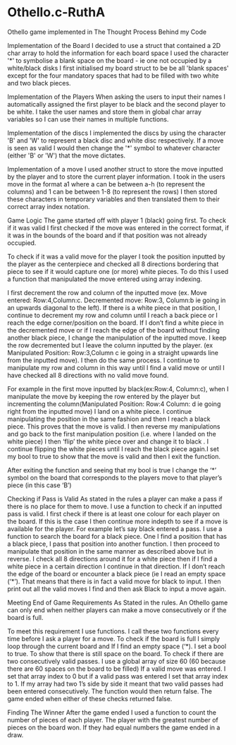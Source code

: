 # Othello.c-RuthA
Othello game implemented in
The Thought Process Behind my Code

Implementation of the Board
I decided to use a struct that contained a 2D char array to hold the information for each board space
I used the character '*' to symbolise a blank space on the board - ie one not occupied by a white/black disks
I first initialised my board struct to be be all 'blank spaces' except for the four mandatory spaces that had to be
filled with two white and two black pieces.

Implementation of the Players
When asking the users to input their names I automatically assigned the first player to be black and the second player
to be white. I take the user names and store them in global char array variables so I can use their names in multiple
functions.

Implementation of the discs
I implemented the discs by using the character 'B' and 'W' to represent a black disc and white disc respectively.
If a move is seen as valid I would then change the '*' symbol to whatever character (either 'B' or 'W') that the move
dictates.

Implementation of a move
I used another struct to store the move inputted by the player and to store the current player information.
I took in the users move in the format a1 where a can be between a-h (to represent the columns) and 1 can be between 1-8
(to represent the rows)
I then stored these characters in temporary variables and then translated them to their correct array index notation.


Game Logic
The game started off with player 1 (black) going first.
To check if it was valid I first checked if the move was entered in the correct format, if it was in the bounds of the
board and if that position was not already occupied.

To check if it was a valid move for the player I took the position inputted by the player as the centerpiece and checked
all 8 directions bordering that piece to see if it would capture one (or more) white pieces.
To do this I used a function that manipulated the move entered using array indexing.

I first decrement the row and column of the inputted move (ex. Move entered: Row:4,Column:c. Decremented move: Row:3,
Column:b ie going in an upwards diagonal to the left).
If there is a white piece in that position, I continue to decrement my row and column until I reach a back piece or  I
reach the edge corner/position on the board. If I don’t find a white piece  in the decremented move or if  I reach the
edge of the board without finding another black piece, I change the manipulation of the inputted move.
I keep the row decremented but I leave the column inputted by the player. (ex Manipulated Position: Row:3,Column c ie
going in a straight upwards line from the inputted move).
I then do the same process. I continue to manipulate my row and column in this way until I find a valid move or until I
have checked all 8 directions with no valid move found.

For example in the first move inputted by black(ex:Row:4, Column:c), when I manipulate the move by keeping the row
entered by the player but incrementing the column(Manipulated Position: Row:4 Column: d ie going right from the inputted
move) I land on a white piece. I continue manipulating the position in the same fashion and then I reach a black piece.
This proves that the move is valid. I then reverse my manipulations and go back to the first manipulation position (i.e.
where I landed on the white piece) I then ‘flip’ the white piece over and change it to black .
I continue flipping the white pieces until I reach the black piece again.I set my bool to true to show that the move is
valid and then I exit the function.

After exiting the function and seeing that my bool is true I change the ‘*’ symbol on the board that corresponds to the
players move to that player’s piece (in this case ‘B’)

Checking if Pass is Valid
As stated in the rules a player can make a pass if there is no place for them to move. I use a function to check if an
inputted pass is valid.
I first check if there is at least one colour for each player on the board. If this is the case I then continue more
indepth to see if a move is available for the player.
For example let’s say black entered a pass.
I use a function to search the board for a black piece. One I find a position that has a black piece, I pass that
position into another function. I then proceed to manipulate that position in the same manner as described above but in
reverse. I check all 8 directions around it for a white piece then if I find a white piece in a  certain direction I
continue in that direction. If I don’t reach the edge of the board or encounter a black piece (ie I read an empty space
(‘*’). That means that there is in fact a valid move for black to input. I then print out all the valid moves I find and
then ask Black to input a move again.

Meeting End of Game Requirements
As Stated in the rules. An Othello game can only end when neither players can make a move consecutively or if the board
is full.

To meet this requirement I use functions.
I call these two functions every time before I ask a player for a move.
To check if the board is full I simply loop through the current board and If I find an empty space (‘*). I set a bool to
true. To show that there is still space on the board. To check if there are two consecutively valid passes. I use a
global array of size 60 (60 because there are 60 spaces on the board to be filled) If a valid move was entered. I set
that array index to 0 but if a valid pass was entered I set that array index to 1. If my array had two 1’s side by side
it meant that two valid passes had been entered consecutively. The function would then return false. The game ended when
either of these checks returned false.

Finding The Winner
After the game ended I used a function to count the number of pieces of each player.
The player with the greatest number of pieces on the board won. If they had equal numbers the game ended in a draw.
